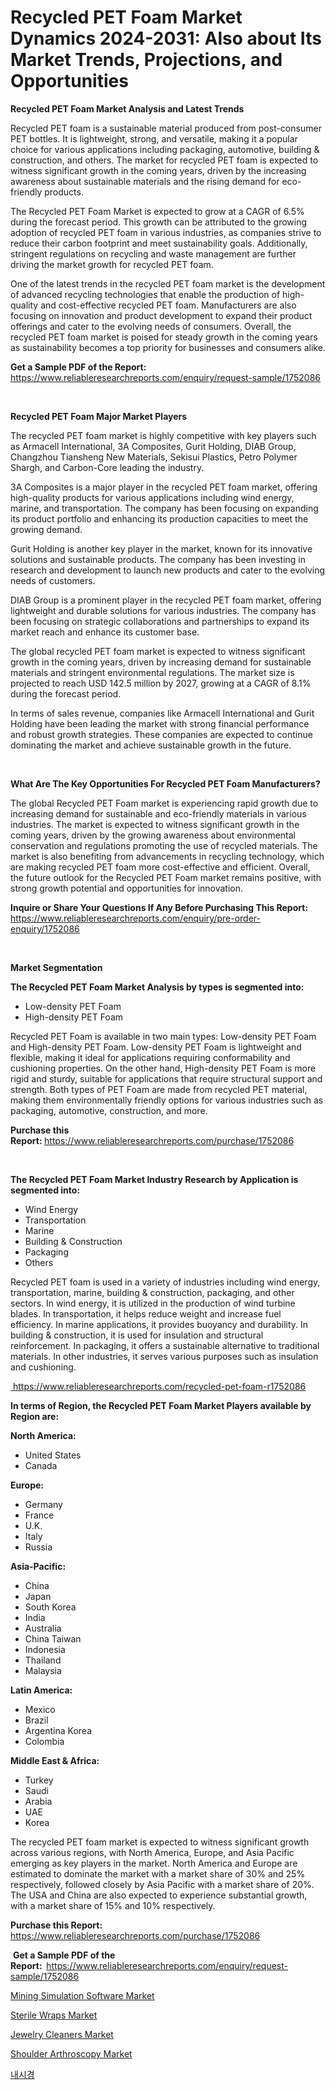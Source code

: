 <p><h1>Recycled PET Foam Market Dynamics 2024-2031: Also about Its Market Trends, Projections, and Opportunities</h1></p><p><strong>Recycled PET Foam Market Analysis and Latest Trends</strong></p>
<p><p>Recycled PET foam is a sustainable material produced from post-consumer PET bottles. It is lightweight, strong, and versatile, making it a popular choice for various applications including packaging, automotive, building & construction, and others. The market for recycled PET foam is expected to witness significant growth in the coming years, driven by the increasing awareness about sustainable materials and the rising demand for eco-friendly products.</p><p>The Recycled PET Foam Market is expected to grow at a CAGR of 6.5% during the forecast period. This growth can be attributed to the growing adoption of recycled PET foam in various industries, as companies strive to reduce their carbon footprint and meet sustainability goals. Additionally, stringent regulations on recycling and waste management are further driving the market growth for recycled PET foam.</p><p>One of the latest trends in the recycled PET foam market is the development of advanced recycling technologies that enable the production of high-quality and cost-effective recycled PET foam. Manufacturers are also focusing on innovation and product development to expand their product offerings and cater to the evolving needs of consumers. Overall, the recycled PET foam market is poised for steady growth in the coming years as sustainability becomes a top priority for businesses and consumers alike.</p></p>
<p><strong>Get a Sample PDF of the Report:&nbsp;</strong> <a href="https://www.reliableresearchreports.com/enquiry/request-sample/1752086">https://www.reliableresearchreports.com/enquiry/request-sample/1752086</a></p>
<p>&nbsp;</p>
<p><strong>Recycled PET Foam Major Market Players</strong></p>
<p><p>The recycled PET foam market is highly competitive with key players such as Armacell International, 3A Composites, Gurit Holding, DIAB Group, Changzhou Tiansheng New Materials, Sekisui Plastics, Petro Polymer Shargh, and Carbon-Core leading the industry. </p><p>3A Composites is a major player in the recycled PET foam market, offering high-quality products for various applications including wind energy, marine, and transportation. The company has been focusing on expanding its product portfolio and enhancing its production capacities to meet the growing demand. </p><p>Gurit Holding is another key player in the market, known for its innovative solutions and sustainable products. The company has been investing in research and development to launch new products and cater to the evolving needs of customers. </p><p>DIAB Group is a prominent player in the recycled PET foam market, offering lightweight and durable solutions for various industries. The company has been focusing on strategic collaborations and partnerships to expand its market reach and enhance its customer base. </p><p>The global recycled PET foam market is expected to witness significant growth in the coming years, driven by increasing demand for sustainable materials and stringent environmental regulations. The market size is projected to reach USD 142.5 million by 2027, growing at a CAGR of 8.1% during the forecast period.</p><p>In terms of sales revenue, companies like Armacell International and Gurit Holding have been leading the market with strong financial performance and robust growth strategies. These companies are expected to continue dominating the market and achieve sustainable growth in the future.</p></p>
<p>&nbsp;</p>
<p><strong>What Are The Key Opportunities For Recycled PET Foam Manufacturers?</strong></p>
<p><p>The global Recycled PET Foam market is experiencing rapid growth due to increasing demand for sustainable and eco-friendly materials in various industries. The market is expected to witness significant growth in the coming years, driven by the growing awareness about environmental conservation and regulations promoting the use of recycled materials. The market is also benefiting from advancements in recycling technology, which are making recycled PET foam more cost-effective and efficient. Overall, the future outlook for the Recycled PET Foam market remains positive, with strong growth potential and opportunities for innovation.</p></p>
<p><strong>Inquire or Share Your Questions If Any Before Purchasing This Report:</strong> <a href="https://www.reliableresearchreports.com/enquiry/pre-order-enquiry/1752086">https://www.reliableresearchreports.com/enquiry/pre-order-enquiry/1752086</a></p>
<p>&nbsp;</p>
<p><strong>Market Segmentation</strong></p>
<p><strong>The Recycled PET Foam Market Analysis by types is segmented into:</strong></p>
<p><ul><li>Low-density PET Foam</li><li>High-density PET Foam</li></ul></p>
<p><p>Recycled PET Foam is available in two main types: Low-density PET Foam and High-density PET Foam. Low-density PET Foam is lightweight and flexible, making it ideal for applications requiring conformability and cushioning properties. On the other hand, High-density PET Foam is more rigid and sturdy, suitable for applications that require structural support and strength. Both types of PET Foam are made from recycled PET material, making them environmentally friendly options for various industries such as packaging, automotive, construction, and more.</p></p>
<p><strong>Purchase this Report:&nbsp;</strong><a href="https://www.reliableresearchreports.com/purchase/1752086">https://www.reliableresearchreports.com/purchase/1752086</a></p>
<p>&nbsp;</p>
<p><strong>The Recycled PET Foam Market Industry Research by Application is segmented into:</strong></p>
<p><ul><li>Wind Energy</li><li>Transportation</li><li>Marine</li><li>Building & Construction</li><li>Packaging</li><li>Others</li></ul></p>
<p><p>Recycled PET foam is used in a variety of industries including wind energy, transportation, marine, building & construction, packaging, and other sectors. In wind energy, it is utilized in the production of wind turbine blades. In transportation, it helps reduce weight and increase fuel efficiency. In marine applications, it provides buoyancy and durability. In building & construction, it is used for insulation and structural reinforcement. In packaging, it offers a sustainable alternative to traditional materials. In other industries, it serves various purposes such as insulation and cushioning.</p></p>
<p><a href="https://www.reliableresearchreports.com/recycled-pet-foam-r1752086">&nbsp;https://www.reliableresearchreports.com/recycled-pet-foam-r1752086</a></p>
<p><strong>In terms of Region, the Recycled PET Foam Market Players available by Region are:</strong></p>
<p>
    <p> <strong> North America: </strong>
        <ul>
            <li>United States</li>
            <li>Canada</li>
        </ul>
        </p> 
    <p> <strong> Europe: </strong>
        <ul>
            <li>Germany</li>
            <li>France</li>
            <li>U.K.</li>
            <li>Italy</li>
            <li>Russia</li>
        </ul>
        </p> 
    <p> <strong> Asia-Pacific: </strong>
        <ul>
            <li>China</li>
            <li>Japan</li>
            <li>South Korea</li>
            <li>India</li>
            <li>Australia</li>
            <li>China Taiwan</li>
            <li>Indonesia</li>
            <li>Thailand</li>
            <li>Malaysia</li>
        </ul>
        </p> 
    <p> <strong> Latin America: </strong>
        <ul>
            <li>Mexico</li>
            <li>Brazil</li>
            <li>Argentina Korea</li>
            <li>Colombia</li>
        </ul>
        </p> 
    <p> <strong> Middle East & Africa: </strong>
        <ul>
            <li>Turkey</li>
            <li>Saudi</li>
            <li>Arabia</li>
            <li>UAE</li>
            <li>Korea</li>
        </ul>
    </p>
    </p>
<p><p>The recycled PET foam market is expected to witness significant growth across various regions, with North America, Europe, and Asia Pacific emerging as key players in the market. North America and Europe are estimated to dominate the market with a market share of 30% and 25% respectively, followed closely by Asia Pacific with a market share of 20%. The USA and China are also expected to experience substantial growth, with a market share of 15% and 10% respectively.</p></p>
<p><strong>Purchase this Report: </strong><a href="https://www.reliableresearchreports.com/purchase/1752086">https://www.reliableresearchreports.com/purchase/1752086</a></p>
<p>&nbsp;<strong>Get a Sample PDF of the Report:&nbsp;&nbsp;</strong><a href="https://www.reliableresearchreports.com/enquiry/request-sample/1752086">https://www.reliableresearchreports.com/enquiry/request-sample/1752086</a></p>
<p><strong></strong></p>
<p><p><a href="https://www.linkedin.com/pulse/mining-simulation-software-market-size-reveals-best-marketing-rtjmc">Mining Simulation Software Market</a></p><p><a href="https://github.com/beatblasta/Market-Research-Report-List-3/blob/main/sterile-wraps-market.md">Sterile Wraps Market</a></p><p><a href="https://github.com/shotows/Market-Research-Report-List-2/blob/main/jewelry-cleaners-market.md">Jewelry Cleaners Market</a></p><p><a href="https://www.linkedin.com/pulse/shoulder-arthroscopy-market-competitive-analysis-trends-forecast-uq8se">Shoulder Arthroscopy Market</a></p><p><a href="https://github.com/darrellockm3ytan895656/Market-Research-Report-List-1/blob/main/237824252173.md">내시경</a></p></p>